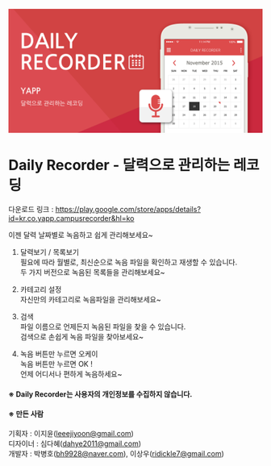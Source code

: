 ![Image](https://github.com/ridickle7/LeeSangWoo_Portfolio/blob/master/1.%20ImageRef/1.%20DailyRecorder/headPage.png) <br>
# Daily Recorder - 달력으로 관리하는 레코딩

다운로드 링크 : https://play.google.com/store/apps/details?id=kr.co.yapp.campusrecorder&hl=ko

이젠 달력 날짜별로 녹음하고 쉽게 관리해보세요~

1. 달력보기 / 목록보기<br>
필요에 따라 월별로, 최신순으로 녹음 파일을 확인하고 재생할 수 있습니다. <br>
두 가지 버전으로 녹음된 목록들을 관리해보세요~

2. 카테고리 설정<br>
자신만의 카테고리로 녹음파일을 관리해보세요~

3. 검색<br>
파일 이름으로 언제든지 녹음된 파일을 찾을 수 있습니다.<br>
검색으로 손쉽게 녹음 파일을 찾아보세요~

4. 녹음 버튼만 누르면 오케이<br>
녹음 버튼만 누르면 OK !<br>
언제 어디서나 편하게 녹음하세요~<br>

#### ※ Daily Recorder는 사용자의 개인정보를 수집하지 않습니다.

#### ※ 만든 사람<br>
기획자 : 이지윤(leeejiyoon@gmail.com)<br>
디자이너 : 심다혜(dahye2011@gmail.com)<br>
개발자 : 박병호(bh9928@naver.com), 이상우(ridickle7@gmail.com) <br>
